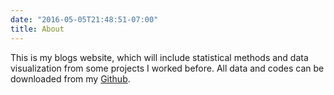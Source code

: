 ```yaml
---
date: "2016-05-05T21:48:51-07:00"
title: About
---
```


This is my blogs website, which will include statistical methods and data visualization from some projects I worked before. All data and codes can be downloaded from my [Github](https://github.com/yangzy100).
